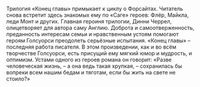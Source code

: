 <!--2015-12-08 21:13:20-->
Трилогия «Конец главы» примыкает к циклу о Форсайтах. Читатель снова встретит здесь знакомых ему по «Саге» героев: Флёр, Майкла, леди Монт и других. Главная героиня трилогии, Динни Черрел, олицетворяет для автора саму Англию. Доброта и самоотверженность, преданность интересам семьи и нравственным устоям помогают героям Голсуорси преодолеть серьёзные испытания. «Конец главы» – последняя работа писателя. В этом произведении, как и во всём творчестве Голсуорси, есть присущий ему мягкий юмор и мудрость, и оптимизм. Устами одного из героев романа он говорит: «Разве человеческая жизнь, – а она ведь такая хрупкая, – сохранилась бы вопреки всем нашим бедам и тяготам, если бы жить на свете не стоило?»
